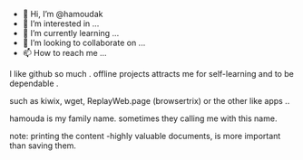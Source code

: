 - 👋 Hi, I’m @hamoudak
- 👀 I’m interested in ...
- 🌱 I’m currently learning ...
- 💞️ I’m looking to collaborate on ...
- 📫 How to reach me ...

<!---
hamoudak/hamoudak is a ✨ special ✨ repository because its `README.md` (this file) appears on your GitHub profile.
You can click the Preview link to take a look at your changes.
--->  I like github so much . offline projects attracts me for self-learning and to be dependable .
such as kiwix, wget, ReplayWeb.page (browsertrix) or the other like apps ..

hamouda is my family name. sometimes they calling me with this name.

note: printing the content -highly valuable documents, is more important than saving them.
